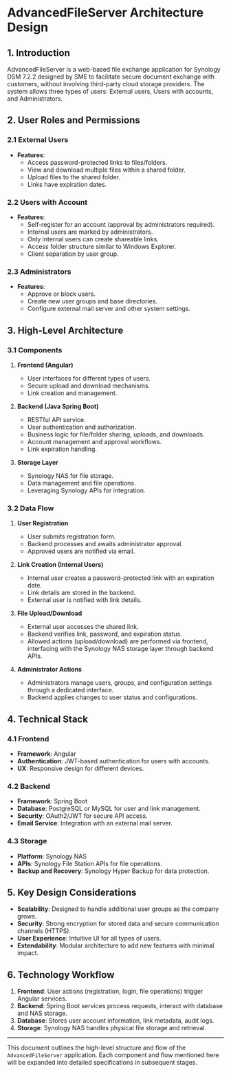 # AdvancedFileServer Architecture Design

## 1. Introduction
AdvancedFileServer is a web-based file exchange application for Synology DSM 7.2.2
designed by SME to facilitate secure document exchange with customers, without involving 
third-party cloud storage providers. The system allows three types of users: 
External users, Users with accounts, and Administrators. 

## 2. User Roles and Permissions
### 2.1 External Users
- **Features**:
  - Access password-protected links to files/folders.
  - View and download multiple files within a shared folder.
  - Upload files to the shared folder.
  - Links have expiration dates.

### 2.2 Users with Account
- **Features**:
  - Self-register for an account (approval by administrators required).
  - Internal users are marked by administrators.
  - Only internal users can create shareable links.
  - Access folder structure similar to Windows Explorer.
  - Client separation by user group.

### 2.3 Administrators
- **Features**:
  - Approve or block users.
  - Create new user groups and base directories.
  - Configure external mail server and other system settings.

## 3. High-Level Architecture

### 3.1 Components
1. **Frontend (Angular)**
   - User interfaces for different types of users.
   - Secure upload and download mechanisms.
   - Link creation and management.
   
2. **Backend (Java Spring Boot)**
   - RESTful API service.
   - User authentication and authorization.
   - Business logic for file/folder sharing, uploads, and downloads.
   - Account management and approval workflows.
   - Link expiration handling.
   
3. **Storage Layer**
   - Synology NAS for file storage.
   - Data management and file operations.
   - Leveraging Synology APIs for integration.

### 3.2 Data Flow
1. **User Registration**
   - User submits registration form.
   - Backend processes and awaits administrator approval.
   - Approved users are notified via email.

2. **Link Creation (Internal Users)**
   - Internal user creates a password-protected link with an expiration date.
   - Link details are stored in the backend.
   - External user is notified with link details.

3. **File Upload/Download**
   - External user accesses the shared link.
   - Backend verifies link, password, and expiration status.
   - Allowed actions (upload/download) are performed via frontend, interfacing with the Synology NAS storage layer through backend APIs.

4. **Administrator Actions**
   - Administrators manage users, groups, and configuration settings through a dedicated interface.
   - Backend applies changes to user status and configurations.

## 4. Technical Stack

### 4.1 Frontend
- **Framework**: Angular
- **Authentication**: JWT-based authentication for users with accounts.
- **UX**: Responsive design for different devices.

### 4.2 Backend
- **Framework**: Spring Boot
- **Database**: PostgreSQL or MySQL for user and link management.
- **Security**: OAuth2/JWT for secure API access.
- **Email Service**: Integration with an external mail server.

### 4.3 Storage
- **Platform**: Synology NAS
- **APIs**: Synology File Station APIs for file operations.
- **Backup and Recovery**: Synology Hyper Backup for data protection.

## 5. Key Design Considerations
- **Scalability**: Designed to handle additional user groups as the company grows.
- **Security**: Strong encryption for stored data and secure communication channels (HTTPS).
- **User Experience**: Intuitive UI for all types of users.
- **Extendability**: Modular architecture to add new features with minimal impact.

## 6. Technology Workflow
1. **Frontend**: User actions (registration, login, file operations) trigger Angular services.
2. **Backend**: Spring Boot services process requests, interact with database and NAS storage.
3. **Database**: Stores user account information, link metadata, audit logs.
4. **Storage**: Synology NAS handles physical file storage and retrieval.

---

This document outlines the high-level structure and flow of the `AdvancedFileServer` application. Each component and flow mentioned here will be expanded into detailed specifications in subsequent stages.


